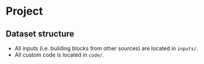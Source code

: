 # Project <insert name>

## Dataset structure

- All inputs (i.e. building blocks from other sources) are located in
  `inputs/`.
- All custom code is located in `code/`.
